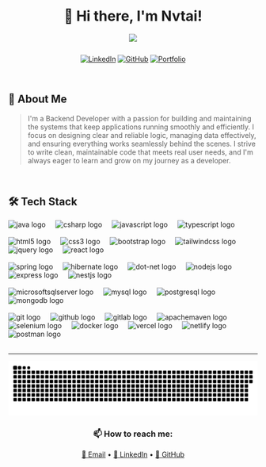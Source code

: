 # <div align="center">👋 Hi there, I'm Nvtai!</div>

<div align="center">
  <img src="https://media.giphy.com/media/v1.Y2lkPTc5MGI3NjExc2x2cGNkbXQzd3lhdGhmcG5iMHV0emU3cHhodmpna2V5ZzA5d2c1YSZlcD12MV9naWZzX3NlYXJjaCZjdD1n/Npdl9kOaKFJHuRCBGx/giphy.gif" width="300"/>
  
 ###
  
  [![LinkedIn](https://img.shields.io/badge/LinkedIn-Connect-blue?style=for-the-badge&logo=linkedin)](https://www.linkedin.com/in/nvtai24/)
  [![GitHub](https://img.shields.io/badge/GitHub-Follow-lightgrey?style=for-the-badge&logo=github)](https://github.com/nvtai24)
  [![Portfolio](https://img.shields.io/badge/Portfolio-Visit-orange?style=for-the-badge&logo=portfolio)](https://nvtai24.vercel.app/)
</div>

<br/>

## 🎯 About Me

>I'm a Backend Developer with a passion for building and maintaining the systems that keep applications running smoothly and efficiently. I focus on designing clear and reliable logic, managing data effectively, and ensuring everything works seamlessly behind the scenes. I strive to write clean, maintainable code that meets real user needs, and I'm always eager to learn and grow on my journey as a developer.

<br/>

## 🛠️ Tech Stack

<!-- ### 💻 Programming Languages -->

<div align="left">
  <img src="https://cdn.jsdelivr.net/gh/devicons/devicon/icons/java/java-original.svg" height="40" alt="java logo" title="Java"/>
  <img width="12" />
  <img src="https://cdn.jsdelivr.net/gh/devicons/devicon/icons/csharp/csharp-original.svg" height="40" alt="csharp logo"  />
  <img width="12" />
  <img src="https://cdn.jsdelivr.net/gh/devicons/devicon/icons/javascript/javascript-original.svg" height="40" alt="javascript logo" title="JavaScript"/>
  <img width="12" />
  <img src="https://cdn.jsdelivr.net/gh/devicons/devicon/icons/typescript/typescript-original.svg" height="40" alt="typescript logo" title="TypeScript"/>
</div>

<br/>

<!-- ### 🎨 Frontend Development -->

<div align="left">
  <img src="https://cdn.jsdelivr.net/gh/devicons/devicon/icons/html5/html5-original.svg" height="40" alt="html5 logo" title="HTML5"/>
  <img width="12" />
  <img src="https://cdn.jsdelivr.net/gh/devicons/devicon/icons/css3/css3-original.svg" height="40" alt="css3 logo" title="CSS3"/>
  <img width="12" />
  <img src="https://cdn.jsdelivr.net/gh/devicons/devicon/icons/bootstrap/bootstrap-original.svg" height="40" alt="bootstrap logo" title="Bootstrap"/>
  <img width="12" />
  <img src="https://cdn.simpleicons.org/tailwindcss/06B6D4" height="40" alt="tailwindcss logo" title="Tailwind CSS"/>
  <img width="12" />
  <img src="https://cdn.jsdelivr.net/gh/devicons/devicon/icons/jquery/jquery-original.svg" height="40" alt="jquery logo" title="jQuery"/>
  <img width="12" />
  <img src="https://cdn.simpleicons.org/react/61DAFB" height="40" alt="react logo" title="React"/>
</div>

<br/>

<!-- ### ⚙️ Backend Frameworks -->

<div align="left">
  <img src="https://cdn.simpleicons.org/spring/6DB33F" height="40" alt="spring logo" title="Spring"/>
  <img width="12" />
  <img src="https://cdn.simpleicons.org/hibernate/59666C" height="40" alt="hibernate logo" title="Hibernate"/>
  <img width="12" />
  <img src="https://skillicons.dev/icons?i=dotnet" height="40" alt="dot-net logo" title=".NET"/>
  <img width="12" />
  <img src="https://cdn.simpleicons.org/nodedotjs/339933" height="40" alt="nodejs logo" title="Node.js"/>
  <img width="12" />
  <img src="https://skillicons.dev/icons?i=express" height="40" alt="express logo" title="Express"/>
  <img width="12" />
  <img src="https://cdn.simpleicons.org/nestjs/E0234E" height="40" alt="nestjs logo" title="NestJS"/>
</div>

<br/>

<!-- ### 🗄️ Databases -->

<div align="left">
  <img src="https://cdn.jsdelivr.net/gh/devicons/devicon/icons/microsoftsqlserver/microsoftsqlserver-plain.svg" height="40" alt="microsoftsqlserver logo" title="MS SQL Server"/>
  <img width="12" />
  <img src="https://cdn.jsdelivr.net/gh/devicons/devicon/icons/mysql/mysql-original.svg" height="40" alt="mysql logo" title="MySQL"/>
  <img width="12" />
  <img src="https://cdn.jsdelivr.net/gh/devicons/devicon/icons/postgresql/postgresql-original.svg" height="40" alt="postgresql logo" title="PostgreSQL"/>
  <img width="12" />
  <img src="https://cdn.simpleicons.org/mongodb/47A248" height="40" alt="mongodb logo" title="MongoDB"/>
</div>

<br/>

<!-- ### 🛠️ Tools & Technologies -->

<div align="left">
  <img src="https://cdn.jsdelivr.net/gh/devicons/devicon/icons/git/git-original.svg" height="40" alt="git logo" title="Git"/>
  <img width="12" />
  <img src="https://skillicons.dev/icons?i=github" height="40" alt="github logo" title="GitHub"/>
  <img width="12" />
  <img src="https://cdn.jsdelivr.net/gh/devicons/devicon/icons/gitlab/gitlab-original.svg" height="40" alt="gitlab logo" title="GitLab"/>
  <img width="12" />
  <img src="https://cdn.simpleicons.org/apachemaven/C71A36" height="40" alt="apachemaven logo" title="Maven"/>
  <img width="12" />
  <img src="https://skillicons.dev/icons?i=selenium" height="40" alt="selenium logo" title="Selenium"/>
  <img width="12" />
  <img src="https://cdn.simpleicons.org/docker/2496ED" height="40" alt="docker logo" title="Docker"/>
  <img width="12" />
  <img src="https://skillicons.dev/icons?i=vercel" height="40" alt="vercel logo" title="Vercel"/>
  <img width="12" />
  <img src="https://cdn.simpleicons.org/netlify/00C7B7" height="40" alt="netlify logo" title="Netlify"/>
  <img width="12" />
  <img src="https://cdn.simpleicons.org/postman/FF6C37" height="40" alt="postman logo" title="Postman"/>
</div>

<br/>

---

<div align="center">
  <img src="https://github.com/nvtai24/nvtai24/blob/main/output/snake-dark.svg" alt="Snake animation" />
  
  <h3>📫 How to reach me:</h3>
  <p>
    <a href="mailto:nvtai24work@gmail.com">📧 Email</a> •
    <a href="https://www.linkedin.com/in/nvtai24/">💼 LinkedIn</a> •
    <a href="https://github.com/nvtai24">🐙 GitHub</a>
  </p>
</div>
